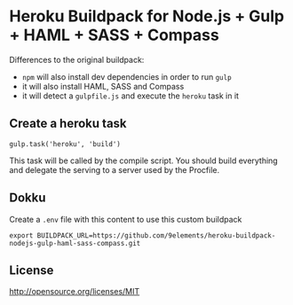 # Heroku Buildpack for Node.js + Gulp + HAML + SASS + Compass

Differences to the original buildpack:

- `npm` will also install dev dependencies in order to run `gulp`
- it will also install HAML, SASS and Compass
- it will detect a `gulpfile.js` and execute the `heroku` task in it

## Create a heroku task

```
gulp.task('heroku', 'build')
```

This task will be called by the compile script. You should build everything and delegate the serving to a server used by the Procfile.

## Dokku

Create a `.env` file with this content to use this custom buildpack

```
export BUILDPACK_URL=https://github.com/9elements/heroku-buildpack-nodejs-gulp-haml-sass-compass.git
```

## License

http://opensource.org/licenses/MIT
